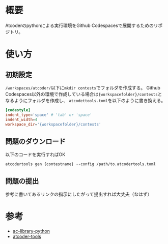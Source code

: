 # 概要
Atcoderのpythonによる実行環境をGithub Codespacesで展開するためのリポジトリ。

# 使い方
## 初期設定
`/workspaces/atcoder/`以下に`mkdir contests`でフォルダを作成する。
Github Codespaces以外の環境で作成している場合は`{workspacefolder}/contests`となるようにフォルダを作成し、
`atcodettools.toml`を以下のように書き換える。
```toml
[codestyle]
indent_type='space' # 'tab' or 'space'
indent_width=4
workspace_dir='{workspacefolder}/contests'
```

## 問題のダウンロード
以下のコードを実行すればOK
```
atcodertools gen {contestname} --config /path/to.atcodertools.toml
```

## 問題の提出
参考に書いてあるリンクの指示にしたがって提出すれば大丈夫（なはず）
# 参考
- [ac-library-python](https://github.com/not522/ac-library-python)
- [atcoder-tools](https://github.com/kyuridenamida/atcoder-tools)
